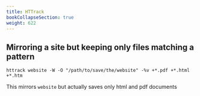 ```yaml
---
title: HTTrack
bookCollapseSection: true
weight: 622
---
```


## Mirroring a site but keeping only files matching a pattern

	httrack website -W -O "/path/to/save/the/website" -%v +*.pdf +*.html +*.htm

This mirrors `website` but actually saves only html and pdf documents
